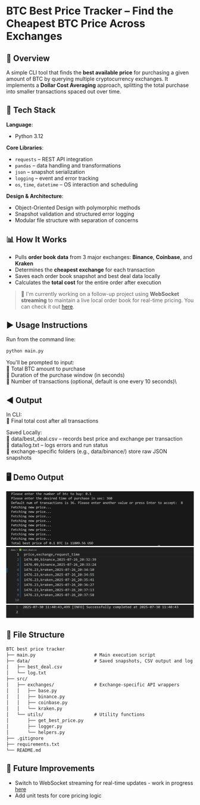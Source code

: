 # BTC Best Price Tracker – Find the Cheapest BTC Price Across Exchanges

## 🔰 Overview

A simple CLI tool that finds the **best available price** for purchasing a given amount of BTC by querying multiple cryptocurrency exchanges. It implements a **Dollar Cost Averaging** approach, splitting the total purchase into smaller transactions spaced out over time.

## 🔧 Tech Stack

**Language**:  
- Python 3.12

**Core Libraries**:  
- `requests` – REST API integration  
- `pandas` – data handling and transformations  
- `json` – snapshot serialization  
- `logging` – event and error tracking  
- `os`, `time`, `datetime` – OS interaction and scheduling

**Design & Architecture**:  
- Object-Oriented Design with polymorphic methods  
- Snapshot validation and structured error logging  
- Modular file structure with separation of concerns


## 📊 How It Works

- Pulls **order book data** from 3 major exchanges: **Binance**, **Coinbase**, and **Kraken**
- Determines the **cheapest exchange** for each transaction
- Saves each order book snapshot and best deal data locally
- Calculates the **total cost** for the entire order after execution

> 🧠 I'm currently working on a follow-up project using **WebSocket streaming** to maintain a live local order book for real-time pricing. You can check it out [here](https://github.com/DDataAly/local_order_book).

## ▶️ Usage Instructions

Run from the command line:

```bash
python main.py
```

You'll be prompted to input:\
💠 Total BTC amount to purchase\
💠 Duration of the purchase window (in seconds)\
💠 Number of transactions (optional, default is one every 10 seconds)\

## ◀️ Output
In CLI:\
💠 Final total cost after all transactions

Saved Locally:\
💠 data/best_deal.csv – records best price and exchange per transaction\
💠 data/log.txt – logs errors and run status\
💠 exchange-specific folders (e.g., data/binance/) store raw JSON snapshots

## 🖥️ Demo Output

![CLI demo](docs/cli_demo_output.png)
![Best_csv_demo_output](docs/best_csv_demo_ouput.png)
![Log.txt_demo_output](docs/log.txt_demo_output.png)


## 📁 File Structure
```
BTC best price tracker
├── main.py                      # Main execution script
├── data/                        # Saved snapshots, CSV output and log
│   ├── best_deal.csv
│   └── log.txt
├── src/
│   ├── exchanges/               # Exchange-specific API wrappers
│   │   ├── base.py
│   │   ├── binance.py
│   │   ├── coinbase.py
│   │   └── kraken.py
│   └── utils/                   # Utility functions
│       ├── get_best_price.py
│       ├── logger.py
│       └── helpers.py
├── .gitignore
├── requirements.txt
└── README.md
```

## 📌 Future Improvements
- Switch to WebSocket streaming for real-time updates - work in progress [here](https://github.com/DDataAly/local_order_book)
- Add unit tests for core pricing logic







